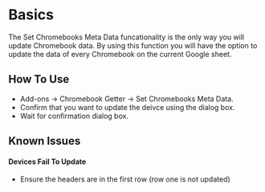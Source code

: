 # Basics

The Set Chromebooks Meta Data funcationality is the only way you will update Chromebook data.
By using this function you will have the option to update the data of every Chromebook on the current Google sheet.

## How To Use

* Add-ons -> Chromebook Getter -> Set Chromebooks Meta Data.
* Confirm that you want to update the deivce using the dialog box.
* Wait for confirmation dialog box.

## Known Issues

#### Devices Fail To Update

* Ensure the headers are in the first row (row one is not updated)
